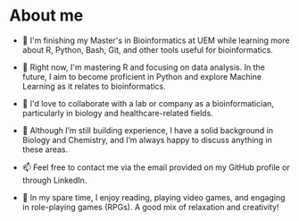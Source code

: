 # About me

- 🔭 I'm finishing my Master's in Bioinformatics at UEM while learning more about R, Python, Bash, Git, and other tools useful for bioinformatics.
  
- 🌱 Right now, I'm mastering R and focusing on data analysis. In the future, I aim to become proficient in Python and explore Machine Learning as it relates to bioinformatics.
  
- 🤝 I'd love to collaborate with a lab or company as a bioinformatician, particularly in biology and healthcare-related fields.
  
- 💬 Although I’m still building experience, I have a solid background in Biology and Chemistry, and I’m always happy to discuss anything in these areas.
  
- 📫 Feel free to contact me via the email provided on my GitHub profile or through LinkedIn.
  
- 👾 In my spare time, I enjoy reading, playing video games, and engaging in role-playing games (RPGs). A good mix of relaxation and creativity!
  
